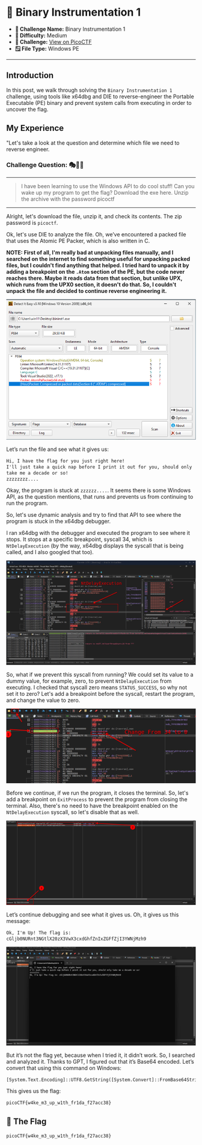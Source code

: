 # 🚀 Binary Instrumentation 1

- **📛 Challenge Name:** Binary Instrumentation 1
- **🎯 Difficulty:** Medium  
- **🔗 Challenge:** [View on PicoCTF](https://play.picoctf.org/practice/challenge/451?category=3&originalEvent=74&page=1)
- **🪟 File Type:** Windows PE 

---

## Introduction
In this post, we walk through solving the `Binary Instrumentation 1` challenge, using tools like x64dbg and DIE to reverse-engineer the Portable Executable (PE) binary and prevent system calls from executing in order to uncover the flag.

## My Experience
"Let's take a look at the question and determine which file we need to reverse engineer.

### Challenge Question: 🎭🔎📜  
---  
> I have been learning to use the Windows API to do cool stuff! Can you wake up my program to get the flag? Download the exe here. Unzip the archive with the password picoctf 
---  
Alright, let's download the file, unzip it, and check its contents. The zip password is `picoctf`.

Ok, let's use DIE to analyze the file. Oh, we’ve encountered a packed file that uses the Atomic PE Packer, which is also written in C.

**NOTE: First of all, I'm really bad at unpacking files manually, and I searched on the internet to find something useful for unpacking packed files, but I couldn't find anything that helped. I tried hard to unpack it by adding a breakpoint on the `.Atom` section of the PE, but the code never reaches there. Maybe it reads data from that section, but unlike UPX, which runs from the UPX0 section, it doesn't do that. So, I couldn't unpack the file and decided to continue reverse engineering it.**

![DIE Binary Instrumentation 1](./image/DIE_BinaryInstrumentation1.png)

Let’s run the file and see what it gives us:

```console
Hi, I have the flag for you just right here!
I'll just take a quick nap before I print it out for you, should only take me a decade or so!
zzzzzzzz....
```

Okay, the program is stuck at `zzzzzz....`. It seems there is some Windows API, as the question mentions, that runs and prevents us from continuing to run the program.

So, let's use dynamic analysis and try to find that API to see where the program is stuck in the x64dbg debugger.

I ran x64dbg with the debugger and executed the program to see where it stops. It stops at a specific breakpoint, syscall 34, which is `NtDelayExecution` (by the way, x64dbg displays the syscall that is being called, and I also googled that too).

![Xdb64 NtDelayExecution BinaryInstrumentation1](./image/Xdb64_NtDelayExecution_BinaryInstrumentation1.png)

So, what if we prevent this syscall from running? We could set its value to a dummy value, for example, zero, to prevent `NtDelayExecution` from executing. I checked that syscall zero means `STATUS_SUCCESS`, so why not set it to zero? Let's add a breakpoint before the syscall, restart the program, and change the value to zero.

![Xdb64 Change syscall 34 to 0 BinaryInstrumentation1](./image/Xdb64_ChangeSyscall34to0_BinaryInstrumentation1.png)

Before we continue, if we run the program, it closes the terminal. So, let's add a breakpoint on `ExitProcess` to prevent the program from closing the terminal. Also, there's no need to have the breakpoint enabled on the `NtDelayExecution` syscall, so let's disable that as well.

![Xdb64 BreakPoint ExitProcess BinaryInstrumentation1](./image/Xdb64_BreakPointExitProcess_BinaryInstrumentation1.png)

Let’s continue debugging and see what it gives us. Oh, it gives us this message:

```
Ok, I'm Up! The flag is: cGljb0NURnt3NGtlX20zX3VwX3cxdGhfZnIxZGFfZjI3YWNjMzh9
```

![Flag Base64 Binary Instrumentation 1](./image/FlagBase64_BinaryInstrumentation1.png)

But it’s not the flag yet, because when I tried it, it didn’t work. So, I searched and analyzed it. Thanks to GPT, I figured out that it’s Base64 encoded. Let’s convert that using this command on Windows:

```console
[System.Text.Encoding]::UTF8.GetString([System.Convert]::FromBase64String("cGljb0NURnt3NGtlX20zX3VwX3cxdGhfZnIxZGFfZjI3YWNjMzh9"))
```

This gives us the flag:

```
picoCTF{w4ke_m3_up_w1th_fr1da_f27acc38}
```

## 🎉 The Flag  
```
picoCTF{w4ke_m3_up_w1th_fr1da_f27acc38}
```